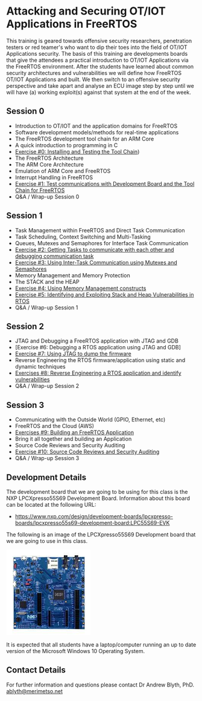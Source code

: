 # Attacking and Securing OT/IOT Applications in FreeRTOS

This training is geared towards offensive security researchers, penetration testers or red teamer's who want to dip their toes into the field of OT/IOT Applications security. The basis of this training are developments boards that give the attendees a practical introduction to OT/IOT Applications via the FreeRTOS environment. After the students have learned about common security architectures and vulnerabilities we will define how FreeRTOS OT/IOT Applications and built. We then switch to an offensive security perspective and take apart and analyse an ECU image step by step until we will have (a) working exploit(s) against that system at the end of the week.

## Session 0

* Introduction to OT/IOT and the application domains for FreeRTOS
* Software development models/methods for real-time applications
* The FreeRTOS development tool chain for an ARM Core
* A quick introduction to programming in C
* [Exercise #0: Installing and Testing the Tool Chain](https://github.com/Merimetso-Code/FreeRTOSSecurity/blob/main/Exercise0.md))
* The FreeRTOS Architecture
* The ARM Core Architecture
* Emulation of ARM Core and FreeRTOS
* Interrupt Handling in FreeRTOS
* [Exercise #1: Test communications with Development Board and the Tool Chain for FreeRTOS]()
* Q&A / Wrap-up Session 0

## Session 1
* Task Management within FreeRTOS and Direct Task Communication
* Task Scheduling, Context Switching and Multi-Tasking
* Queues, Mutexes and Semaphores for Interface Task Communication
* [Exercise #2: Getting Tasks to communicate with each other and debugging communication task]()
* [Exercise #3: Using Inter-Task Communication using Mutexes and Semaphores]()
* Memory Management and Memory Protection
* The STACK and the HEAP
* [Exercise #4: Using Memory Management constructs]()
* [Exercise #5: Identifying and Exploiting Stack and Heap Vulnerabilities in RTOS]()
* Q&A / Wrap-up Session 1

## Session 2

* JTAG and Debugging a FreeRTOS application with JTAG and GDB
* [Exercise #6: Debugging a RTOS application using JTAG and GDB]
* [Exercise #7: Using JTAG to dump the firmware]()
* Reverse Engineering the RTOS firmware/application using static and dynamic techniques
* [Exercises #8: Reverse Engineering a RTOS application and identify vulnerabilities]()
* Q&A / Wrap-up Session 2

## Session 3

* Communicating with the Outside World (GPIO, Ethernet, etc)
* FreeRTOS and the Cloud (AWS)
* [Exercises #9: Building an FreeRTOS Application]()
* Bring it all together and building an Application
* Source Code Reviews and Security Auditing
* [Exercise #10: Source Code Reviews and Security Auditing]()
* Q&A / Wrap-up Session 3

## Development Details

The development board that we are going to be using for this class is the NXP LPCXpresso55S69 Development Board. Information about this board can be located at the following URL:

* https://www.nxp.com/design/development-boards/lpcxpresso-boards/lpcxpresso55s69-development-board:LPC55S69-EVK

The following is an image of the LPCXpresso55S69 Development board that we are going to use in this class.

![LPCXpresso55S69](LPCXpresso55S69.jpeg)

It is expected that all students have a laptop/computer running an up to date version of the Microsoft Windows 10 Operating System.

## Contact Details

For further information and questions please contact Dr Andrew Blyth, PhD. <ablyth@merimetso.net>
